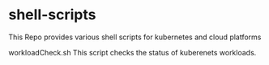 # shell-scripts

This Repo provides various shell scripts for kubernetes and cloud platforms

workloadCheck.sh
This script checks the status of kuberenets workloads.
